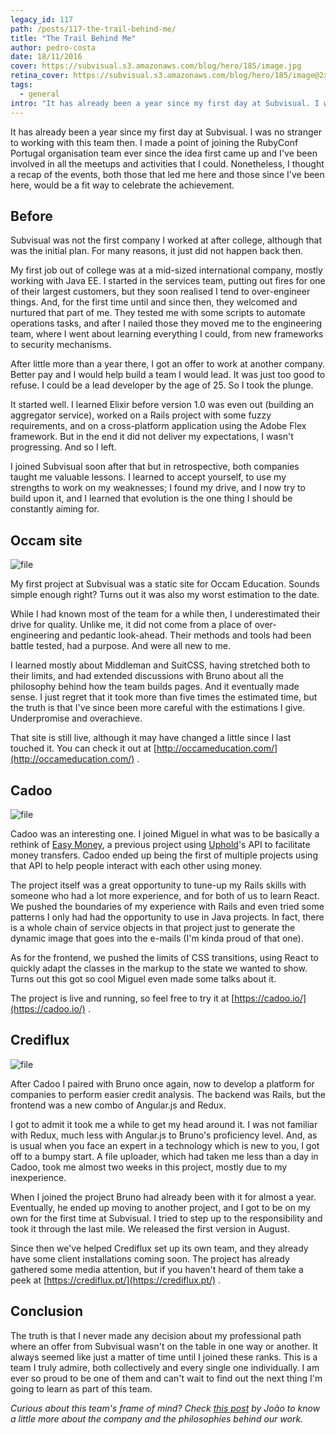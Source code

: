 ```yaml
---
legacy_id: 117
path: /posts/117-the-trail-behind-me/
title: "The Trail Behind Me"
author: pedro-costa
date: 18/11/2016
cover: https://subvisual.s3.amazonaws.com/blog/hero/185/image.jpg
retina_cover: https://subvisual.s3.amazonaws.com/blog/hero/185/image@2x.jpg
tags:
  - general
intro: "It has already been a year since my first day at Subvisual. I was no stranger to working with this team then. I made a point of joining the RubyConf Portugal organisation team ever since the idea first came up and I've been involved in all the meetups and activities that I could. Nonetheless, I thought a recap of the events, both those that led me here and those since I've been here, would be a fit way to celebrate the achievement."
---
```


It has already been a year since my first day at Subvisual. I was no stranger to working with this team then. I made a point of joining the RubyConf Portugal organisation team ever since the idea first came up and I've been involved in all the meetups and activities that I could. Nonetheless, I thought a recap of the events, both those that led me here and those since I've been here, would be a fit way to celebrate the achievement.

## Before

Subvisual was not the first company I worked at after college, although that was the initial plan. For many reasons, it just did not happen back then.

My first job out of college was at a mid-sized international company, mostly working with Java EE. I started in the services team, putting out fires for one of their largest customers, but they soon realised I tend to over-engineer things. And, for the first time until and since then, they welcomed and nurtured that part of me. They tested me with some scripts to automate operations tasks, and after I nailed those they moved me to the engineering team, where I went about learning everything I could, from new frameworks to security mechanisms.

After little more than a year there, I got an offer to work at another company. Better pay and I would help build a team I would lead. It was just too good to refuse. I could be a lead developer by the age of 25. So I took the plunge.

It started well. I learned Elixir before version 1.0 was even out (building an aggregator service), worked on a Rails project with some fuzzy requirements, and on a cross-platform application using the Adobe Flex framework. But in the end it did not deliver my expectations, I wasn't progressing. And so I left.

I joined Subvisual soon after that but in retrospective, both companies taught me valuable lessons. I learned to accept yourself, to use my strengths to work on my weaknesses; I found my drive, and I now try to build upon it, and I learned that evolution is the one thing I should be constantly aiming for.

## Occam site

![file](https://subvisual.s3.amazonaws.com/blog/post_image/226/original.jpeg)

My first project at Subvisual was a static site for Occam Education. Sounds simple enough right? Turns out it was also my worst estimation to the date.

While I had known most of the team for a while then, I underestimated their drive for quality. Unlike me, it did not come from a place of over-engineering and pedantic look-ahead. Their methods and tools had been battle tested, had a purpose. And were all new to me.

I learned mostly about Middleman and SuitCSS, having stretched both to their limits, and had extended discussions with Bruno about all the philosophy behind how the team builds pages. And it eventually made sense. I just regret that it took more than five times the estimated time, but the truth is that I've since been more careful with the estimations I give. Underpromise and overachieve.

That site is still live, although it may have changed a little since I last touched it. You can check it out at [http://occameducation.com/](http://occameducation.com/) .

## Cadoo

![file](https://subvisual.s3.amazonaws.com/blog/post_image/224/original.jpeg)

Cadoo was an interesting one. I joined Miguel in what was to be basically a rethink of [Easy Money](https://subvisual.co/case-studies/easy-money/), a previous project using [Uphold](https://uphold.com/)'s API to facilitate money transfers. Cadoo ended up being the first of multiple projects using that API to help people interact with each other using money.

The project itself was a great opportunity to tune-up my Rails skills with someone who had a lot more experience, and for both of us to learn React. We pushed the boundaries of my experience with Rails and even tried some patterns I only had had the opportunity to use in Java projects. In fact, there is a whole chain of service objects in that project just to generate the dynamic image that goes into the e-mails (I'm kinda proud of that one).

As for the frontend, we pushed the limits of CSS transitions, using React to quickly adapt the classes in the markup to the state we wanted to show. Turns out this got so cool Miguel even made some talks about it.

The project is live and running, so feel free to try it at [https://cadoo.io/](https://cadoo.io/) .

## Crediflux

![file](https://subvisual.s3.amazonaws.com/blog/post_image/225/original.jpeg)

After Cadoo I paired with Bruno once again, now to develop a platform for companies to perform easier credit analysis. The backend was Rails, but the frontend was a new combo of Angular.js and Redux.

I got to admit it took me a while to get my head around it. I was not familiar with Redux, much less with Angular.js to Bruno's proficiency level. And, as is usual when you face an expert in a technology which is new to you, I got off to a bumpy start. A file uploader, which had taken me less than a day in Cadoo, took me almost two weeks in this project, mostly due to my inexperience.

When I joined the project Bruno had already been with it for almost a year. Eventually, he ended up moving to another project, and I got to be on my own for the first time at Subvisual. I tried to step up to the responsibility and took it through the last mile. We released the first version in August.

Since then we've helped Crediflux set up its own team, and they already have some client installations coming soon. The project has already gathered some media attention, but if you haven't heard of them take a peek at [https://crediflux.pt/](https://crediflux.pt/) .

## Conclusion

The truth is that I never made any decision about my professional path where an offer from Subvisual wasn't on the table in one way or another. It always seemed like just a matter of time until I joined these ranks. This is a team I truly admire, both collectively and every single one individually. I am ever so proud to be one of them and can't wait to find out the next thing I'm going to learn as part of this team.

*Curious about this team's frame of mind? Check [this post](https://subvisual.co/blog/posts/77) by João to know a little more about the company and the philosophies behind our work.*
